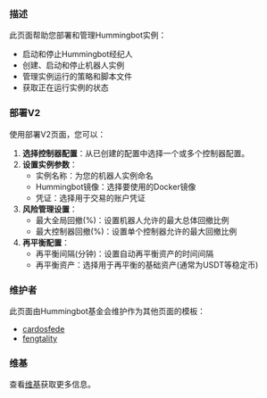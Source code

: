 ### 描述

此页面帮助您部署和管理Hummingbot实例：

- 启动和停止Hummingbot经纪人
- 创建、启动和停止机器人实例
- 管理实例运行的策略和脚本文件
- 获取正在运行实例的状态

### 部署V2

使用部署V2页面，您可以：

1. **选择控制器配置**：从已创建的配置中选择一个或多个控制器配置。
2. **设置实例参数**：
   - 实例名称：为您的机器人实例命名
   - Hummingbot镜像：选择要使用的Docker镜像
   - 凭证：选择用于交易的账户凭证
3. **风险管理设置**：
   - 最大全局回撤(%)：设置机器人允许的最大总体回撤比例
   - 最大控制器回撤(%)：设置单个控制器允许的最大回撤比例
4. **再平衡配置**：
   - 再平衡间隔(分钟)：设置自动再平衡资产的时间间隔
   - 再平衡资产：选择用于再平衡的基础资产(通常为USDT等稳定币)

### 维护者

此页面由Hummingbot基金会维护作为其他页面的模板：

* [cardosfede](https://github.com/cardosfede)
* [fengtality](https://github.com/fengtality)

### 维基

查看[维基](https://github.com/hummingbot/dashboard/wiki/%F0%9F%90%99-Bot-Orchestration)获取更多信息。 